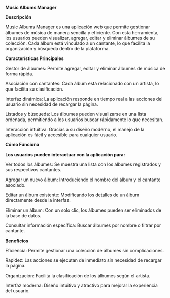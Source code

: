 **Music Albums Manager**

**Descripción**

Music Albums Manager es una aplicación web que permite gestionar álbumes de música de manera sencilla y eficiente. Con esta herramienta, los usuarios pueden visualizar, agregar, editar y eliminar álbumes de su colección. Cada álbum está vinculado a un cantante, lo que facilita la organización y búsqueda dentro de la plataforma.

**Características Principales**

Gestor de álbumes: Permite agregar, editar y eliminar álbumes de música de forma rápida.

Asociación con cantantes: Cada álbum está relacionado con un artista, lo que facilita su clasificación.

Interfaz dinámica: La aplicación responde en tiempo real a las acciones del usuario sin necesidad de recargar la página.

Listados y búsqueda: Los álbumes pueden visualizarse en una lista ordenada, permitiendo a los usuarios buscar rápidamente lo que necesitan.

Interacción intuitiva: Gracias a su diseño moderno, el manejo de la aplicación es fácil y accesible para cualquier usuario.

**Cómo Funciona**

**Los usuarios pueden interactuar con la aplicación para:**

Ver todos los álbumes: Se muestra una lista con los álbumes registrados y sus respectivos cantantes.

Agregar un nuevo álbum: Introduciendo el nombre del álbum y el cantante asociado.

Editar un álbum existente: Modificando los detalles de un álbum directamente desde la interfaz.

Eliminar un álbum: Con un solo clic, los álbumes pueden ser eliminados de la base de datos.

Consultar información específica: Buscar álbumes por nombre o filtrar por cantante.

**Beneficios**

Eficiencia: Permite gestionar una colección de álbumes sin complicaciones.

Rapidez: Las acciones se ejecutan de inmediato sin necesidad de recargar la página.

Organización: Facilita la clasificación de los álbumes según el artista.

Interfaz moderna: Diseño intuitivo y atractivo para mejorar la experiencia del usuario.



